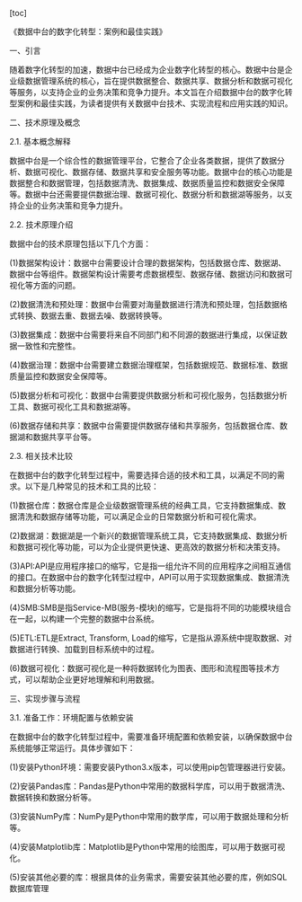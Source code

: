 
[toc]                    
                
                
《数据中台的数字化转型：案例和最佳实践》

一、引言

随着数字化转型的加速，数据中台已经成为企业数字化转型的核心。数据中台是企业级数据管理系统的核心，旨在提供数据整合、数据共享、数据分析和数据可视化等服务，以支持企业的业务决策和竞争力提升。本文旨在介绍数据中台的数字化转型案例和最佳实践，为读者提供有关数据中台技术、实现流程和应用实践的知识。

二、技术原理及概念

2.1. 基本概念解释

数据中台是一个综合性的数据管理平台，它整合了企业各类数据，提供了数据分析、数据可视化、数据存储、数据共享和安全服务等功能。数据中台的核心功能是数据整合和数据管理，包括数据清洗、数据集成、数据质量监控和数据安全保障等。数据中台还需要提供数据治理、数据可视化、数据分析和数据湖等服务，以支持企业的业务决策和竞争力提升。

2.2. 技术原理介绍

数据中台的技术原理包括以下几个方面：

(1)数据架构设计：数据中台需要设计合理的数据架构，包括数据仓库、数据湖、数据中台等组件。数据架构设计需要考虑数据模型、数据存储、数据访问和数据可视化等方面的问题。

(2)数据清洗和预处理：数据中台需要对海量数据进行清洗和预处理，包括数据格式转换、数据去重、数据去噪、数据转换等。

(3)数据集成：数据中台需要将来自不同部门和不同源的数据进行集成，以保证数据一致性和完整性。

(4)数据治理：数据中台需要建立数据治理框架，包括数据规范、数据标准、数据质量监控和数据安全保障等。

(5)数据分析和可视化：数据中台需要提供数据分析和可视化服务，包括数据分析工具、数据可视化工具和数据湖等。

(6)数据存储和共享：数据中台需要提供数据存储和共享服务，包括数据仓库、数据湖和数据共享平台等。

2.3. 相关技术比较

在数据中台的数字化转型过程中，需要选择合适的技术和工具，以满足不同的需求。以下是几种常见的技术和工具的比较：

(1)数据仓库：数据仓库是企业级数据管理系统的经典工具，它支持数据集成、数据清洗和数据存储等功能，可以满足企业的日常数据分析和可视化需求。

(2)数据湖：数据湖是一个新兴的数据管理系统工具，它支持数据集成、数据分析和数据可视化等功能，可以为企业提供更快速、更高效的数据分析和决策支持。

(3)API:API是应用程序接口的缩写，它是指一组允许不同的应用程序之间相互通信的接口。在数据中台的数字化转型过程中，API可以用于实现数据集成、数据清洗和数据分析等功能。

(4)SMB:SMB是指Service-MB(服务-模块)的缩写，它是指将不同的功能模块组合在一起，以构建一个完整的数据中台系统。

(5)ETL:ETL是Extract, Transform, Load的缩写，它是指从源系统中提取数据、对数据进行转换、加载到目标系统中的过程。

(6)数据可视化：数据可视化是一种将数据转化为图表、图形和流程图等技术方式，可以帮助企业更好地理解和利用数据。

三、实现步骤与流程

3.1. 准备工作：环境配置与依赖安装

在数据中台的数字化转型过程中，需要准备环境配置和依赖安装，以确保数据中台系统能够正常运行。具体步骤如下：

(1)安装Python环境：需要安装Python3.x版本，可以使用pip包管理器进行安装。

(2)安装Pandas库：Pandas是Python中常用的数据科学库，可以用于数据清洗、数据转换和数据分析等。

(3)安装NumPy库：NumPy是Python中常用的数学库，可以用于数据处理和分析等。

(4)安装Matplotlib库：Matplotlib是Python中常用的绘图库，可以用于数据可视化。

(5)安装其他必要的库：根据具体的业务需求，需要安装其他必要的库，例如SQL数据库管理

